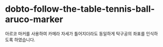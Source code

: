 # dobto-follow-the-table-tennis-ball-aruco-marker

아르코 마커를 사용하여 카메라 자세가 틀어지더라도 동일하게 탁구공의 좌표를 인식하도록 하였습니다.
